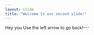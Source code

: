 ```yaml
---
layout: slide
title: "Welcome to our second slide!"
---
```

Hey you
Use the left arrow to go back!---
